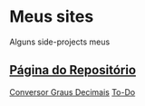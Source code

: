 # Meus sites

Alguns side-projects meus

[Página do Repositório](https://vitorkoch.github.io/my-sites/)
---

[Conversor Graus Decimais](https://vitorkoch.github.io/my-sites/decimal-degrees/)
[To-Do](https://vitorkoch.github.io/my-sites/to-do/)
